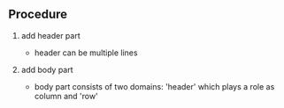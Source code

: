 
## Procedure
1. add header part
    - header can be multiple lines

2. add body part
    - body part consists of two domains: 'header' which plays a role as column and 'row'